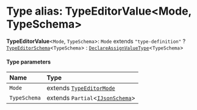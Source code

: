 # Type alias: TypeEditorValue\<Mode, TypeSchema>

**TypeEditorValue**<`Mode`, `TypeSchema`>: `Mode` extends `"type-definition"` ? [`TypeEditorSchema`](/auto-docs/type-editor/types/TypeEditorSchema.md)<`TypeSchema`> : [`DeclareAssignValueType`](/auto-docs/type-editor/interfaces/DeclareAssignValueType.md)<`TypeSchema`>

#### Type parameters

| Name | Type |
| :------ | :------ |
| `Mode` | extends [`TypeEditorMode`](/auto-docs/type-editor/types/TypeEditorMode.md) |
| `TypeSchema` | extends `Partial`<[`IJsonSchema`](/auto-docs/type-editor/interfaces/IJsonSchema.md)> |
